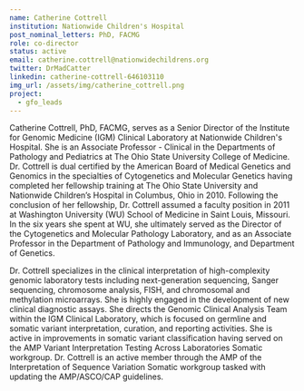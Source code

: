 ```yaml
---
name: Catherine Cottrell
institution: Nationwide Children's Hospital
post_nominal_letters: PhD, FACMG
role: co-director
status: active
email: catherine.cottrell@nationwidechildrens.org
twitter: DrMadCatter
linkedin: catherine-cottrell-646103110
img_url: /assets/img/catherine_cottrell.png
project:
  - gfo_leads
---
```

Catherine Cottrell, PhD, FACMG, serves as a Senior Director of the Institute for Genomic Medicine (IGM) Clinical Laboratory at Nationwide Children's Hospital. She is an Associate Professor - Clinical in the Departments of Pathology and Pediatrics at The Ohio State University College of Medicine. Dr. Cottrell is dual certified by the American Board of Medical Genetics and Genomics in the specialties of Cytogenetics and Molecular Genetics having completed her fellowship training at The Ohio State University and Nationwide Children’s Hospital in Columbus, Ohio in 2010. Following the conclusion of her fellowship, Dr. Cottrell assumed a faculty position in 2011 at Washington University (WU) School of Medicine in Saint Louis, Missouri. In the six years she spent at WU, she ultimately served as the Director of the Cytogenetics and Molecular Pathology Laboratory, and as an Associate Professor in the Department of Pathology and Immunology, and Department of Genetics.

Dr. Cottrell specializes in the clinical interpretation of high-complexity genomic laboratory tests including next-generation sequencing, Sanger sequencing, chromosome analysis, FISH, and chromosomal and methylation microarrays. She is highly engaged in the development of new clinical diagnostic assays. She directs the Genomic Clinical Analysis Team within the IGM Clinical Laboratory, which is focused on germline and somatic variant interpretation, curation, and reporting activities. She is active in improvements in somatic variant classification having served on the AMP Variant Interpretation Testing Across Laboratories Somatic workgroup. Dr. Cottrell is an active member through the AMP of the Interpretation of Sequence Variation Somatic workgroup tasked with updating the AMP/ASCO/CAP guidelines.

